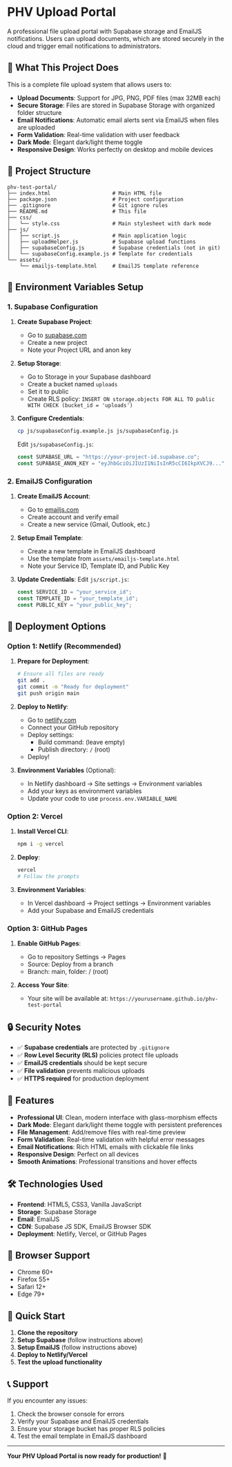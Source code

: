 # PHV Upload Portal

A professional file upload portal with Supabase storage and EmailJS notifications. Users can upload documents, which are stored securely in the cloud and trigger email notifications to administrators.

## 🚀 What This Project Does

This is a complete file upload system that allows users to:

- **Upload Documents**: Support for JPG, PNG, PDF files (max 32MB each)
- **Secure Storage**: Files are stored in Supabase Storage with organized folder structure
- **Email Notifications**: Automatic email alerts sent via EmailJS when files are uploaded
- **Form Validation**: Real-time validation with user feedback
- **Dark Mode**: Elegant dark/light theme toggle
- **Responsive Design**: Works perfectly on desktop and mobile devices

## 📁 Project Structure

```
phv-test-portal/
├── index.html                    # Main HTML file
├── package.json                  # Project configuration
├── .gitignore                    # Git ignore rules
├── README.md                     # This file
├── css/
│   └── style.css                 # Main stylesheet with dark mode
├── js/
│   ├── script.js                 # Main application logic
│   ├── uploadHelper.js           # Supabase upload functions
│   ├── supabaseConfig.js         # Supabase credentials (not in git)
│   └── supabaseConfig.example.js # Template for credentials
└── assets/
    └── emailjs-template.html     # EmailJS template reference
```

## 🔧 Environment Variables Setup

### 1. Supabase Configuration

1. **Create Supabase Project**:
   - Go to [supabase.com](https://supabase.com)
   - Create a new project
   - Note your Project URL and anon key

2. **Setup Storage**:
   - Go to Storage in your Supabase dashboard
   - Create a bucket named `uploads`
   - Set it to public
   - Create RLS policy: `INSERT ON storage.objects FOR ALL TO public WITH CHECK (bucket_id = 'uploads')`

3. **Configure Credentials**:
   ```bash
   cp js/supabaseConfig.example.js js/supabaseConfig.js
   ```
   Edit `js/supabaseConfig.js`:
   ```javascript
   const SUPABASE_URL = "https://your-project-id.supabase.co";
   const SUPABASE_ANON_KEY = "eyJhbGciOiJIUzI1NiIsInR5cCI6IkpXVCJ9...";
   ```

### 2. EmailJS Configuration

1. **Create EmailJS Account**:
   - Go to [emailjs.com](https://emailjs.com)
   - Create account and verify email
   - Create a new service (Gmail, Outlook, etc.)

2. **Setup Email Template**:
   - Create a new template in EmailJS dashboard
   - Use the template from `assets/emailjs-template.html`
   - Note your Service ID, Template ID, and Public Key

3. **Update Credentials**:
   Edit `js/script.js`:
   ```javascript
   const SERVICE_ID = "your_service_id";
   const TEMPLATE_ID = "your_template_id";
   const PUBLIC_KEY = "your_public_key";
   ```

## 🚀 Deployment Options

### Option 1: Netlify (Recommended)

1. **Prepare for Deployment**:
   ```bash
   # Ensure all files are ready
   git add .
   git commit -m "Ready for deployment"
   git push origin main
   ```

2. **Deploy to Netlify**:
   - Go to [netlify.com](https://netlify.com)
   - Connect your GitHub repository
   - Deploy settings:
     - Build command: (leave empty)
     - Publish directory: `/` (root)
   - Deploy!

3. **Environment Variables** (Optional):
   - In Netlify dashboard → Site settings → Environment variables
   - Add your keys as environment variables
   - Update your code to use `process.env.VARIABLE_NAME`

### Option 2: Vercel

1. **Install Vercel CLI**:
   ```bash
   npm i -g vercel
   ```

2. **Deploy**:
   ```bash
   vercel
   # Follow the prompts
   ```

3. **Environment Variables**:
   - In Vercel dashboard → Project settings → Environment variables
   - Add your Supabase and EmailJS credentials

### Option 3: GitHub Pages

1. **Enable GitHub Pages**:
   - Go to repository Settings → Pages
   - Source: Deploy from a branch
   - Branch: main, folder: / (root)

2. **Access Your Site**:
   - Your site will be available at: `https://yourusername.github.io/phv-test-portal`

## 🔒 Security Notes

- ✅ **Supabase credentials** are protected by `.gitignore`
- ✅ **Row Level Security (RLS)** policies protect file uploads
- ✅ **EmailJS credentials** should be kept secure
- ✅ **File validation** prevents malicious uploads
- ✅ **HTTPS required** for production deployment

## 🎨 Features

- **Professional UI**: Clean, modern interface with glass-morphism effects
- **Dark Mode**: Elegant dark/light theme toggle with persistent preferences
- **File Management**: Add/remove files with real-time preview
- **Form Validation**: Real-time validation with helpful error messages
- **Email Notifications**: Rich HTML emails with clickable file links
- **Responsive Design**: Perfect on all devices
- **Smooth Animations**: Professional transitions and hover effects

## 🛠️ Technologies Used

- **Frontend**: HTML5, CSS3, Vanilla JavaScript
- **Storage**: Supabase Storage
- **Email**: EmailJS
- **CDN**: Supabase JS SDK, EmailJS Browser SDK
- **Deployment**: Netlify, Vercel, or GitHub Pages

## 📱 Browser Support

- Chrome 60+
- Firefox 55+
- Safari 12+
- Edge 79+

## 🚀 Quick Start

1. **Clone the repository**
2. **Setup Supabase** (follow instructions above)
3. **Setup EmailJS** (follow instructions above)
4. **Deploy to Netlify/Vercel**
5. **Test the upload functionality**

## 📞 Support

If you encounter any issues:
1. Check the browser console for errors
2. Verify your Supabase and EmailJS credentials
3. Ensure your storage bucket has proper RLS policies
4. Test the email template in EmailJS dashboard

---

**Your PHV Upload Portal is now ready for production!** 🎉
